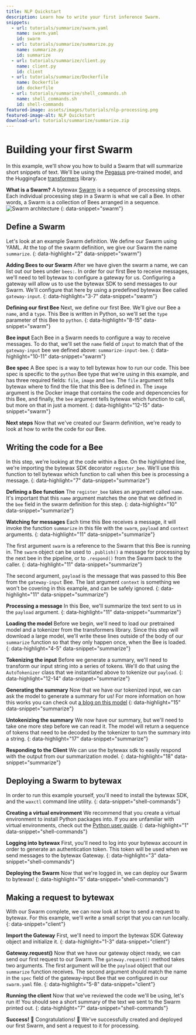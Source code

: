 ```yaml
---
title: NLP Quickstart
description: Learn how to write your first inference Swarm.
snippets:
  - url: tutorials/summarize/swarm.yaml
    name: swarm.yaml
    id: swarm
  - url: tutorials/summarize/summarize.py
    name: summarize.py
    id: summarize
  - url: tutorials/summarize/client.py
    name: client.py
    id: client
  - url: tutorials/summarize/Dockerfile
    name: Dockerfile
    id: dockerfile
  - url: tutorials/summarize/shell_commands.sh
    name: shell_commands.sh
    id: shell-commands
featured-image: assets/images/tutorials/nlp-processing.png
featured-image-alt: NLP Quickstart
download-url: tutorials/summarize/summarize.zip
---
```


# Building your first Swarm
In this example, we'll show you how to build a Swarm that will summarize short snippets of text. We'll be using the [Pegasus](https://arxiv.org/pdf/1912.08777.pdf) pre-trained model, and the Huggingface [transformers](https://github.com/huggingface/transformers/) library.

**What is a Swarm?**
A bytewax [Swarm](/concepts/swarms/) is a sequence of processing steps. Each individual processing step in a Swarm is what we call a Bee. In other words, a Swarm is a collection of Bees arranged in a sequence.
![Swarm architecture](/assets/img/docs/swarm_architecture.svg)
{: data-snippet="swarm"}

## Define a Swarm
Let's look at an example Swarm definition. We define our Swarm using YAML. At the top of the swarm definition, we give our Swarm the name `summarize`.
{: data-highlight="2" data-snippet="swarm"}

**Adding Bees to our Swarm**
After we have given the swarm a name, we can list out our bees under `bees:`. In order for our first Bee to receive messages, we'll need to tell bytewax to configure a gateway for us. Configuring a gateway will allow us to use the bytewax SDK to send messages to our Swarm. We'll configure that here by using a predefined bytewax Bee called `gateway-input`.
{: data-highlight="3-7" data-snippet="swarm"}

**Defining our first Bee**
Next, we define our first Bee. We'll give our Bee a `name`, and a `type`. This Bee is written in Python, so we'll set the `type` parameter of this Bee to `python`.
{: data-highlight="8-15" data-snippet="swarm"}

**Bee input**
Each Bee in a Swarm needs to configure a way to receive messages. To do that, we'll set the `name` field of `input` to match that of the `gateway-input` bee we defined above: `summarize-input-bee`.
{: data-highlight="10-11" data-snippet="swarm"}

**Bee spec**
A Bee spec is a way to tell bytewax how to run our code. This bee spec is specific to the `python` Bee type that we're using in this example, and has three required fields: `file`, `image` and `bee`. The `file` argument tells bytewax where to find the file that this Bee is defined in. The `image` argument is the Docker image that contains the code and depencencies for this Bee, and finally, the `bee` argument tells bytewax which function to call, but more on that in just a moment.
{: data-highlight="12-15" data-snippet="swarm"}

**Next steps**
Now that we've created our Swarm definition, we're ready to look at how to write the code for our Bee.

## Writing the code for a Bee
In this step, we're looking at the code within a Bee. On the highlighted line, we're importing the bytewax SDK decorator `register_bee`. We'll use this function to tell bytewax which function to call when this bee is processing a message.
{: data-highlight="7" data-snippet="summarize"}

**Defining a Bee function**
The `register_bee` takes an argument called `name`. It's important that this `name` argument matches the one that we defined in the `bee` field in the swarm definition for this step.
{: data-highlight="10" data-snippet="summarize"}

**Watching for messages**
Each time this Bee receives a message, it will invoke the function `summarize` in this file with the `swarm`, `payload` and `context` arguments.
{: data-highlight="11" data-snippet="summarize"}

The first argument `swarm` is a reference to the Swarm that this Bee is running in. The `swarm` object can be used to `.publish()` a message for processing by the next bee in the pipeline, or to `.respond()` from the Swarm back to the caller.
{: data-highlight="11" data-snippet="summarize"}

The second argument, `payload` is the message that was passed to this Bee from the `gateway-input` Bee. The last argument `context` is something we won't be covering in this example, and can be safely ignored.
{: data-highlight="11" data-snippet="summarize"}

**Processing a message**
In this Bee, we'll summarize the text sent to us in the `payload` argument.
{: data-highlight="11" data-snippet="summarize"}

**Loading the model**
Before we begin, we'll need to load our pretrained model and a tokenizer from the transformers library. Since this step will download a large model, we'll write these lines outside of the body of our `summarize` function so that they only happen once, when the Bee is loaded.
{: data-highlight="4-5" data-snippet="summarize"}

**Tokenizing the input**
Before we generate a summary, we'll need to transform our input string into a series of tokens. We'll do that using the `AutoTokenizer` class that we instantiated above to tokenize our `payload`.
{: data-highlight="12-14" data-snippet="summarize"}

**Generating the summary**
Now that we have our tokenized input, we can ask the model to generate a summary for us! For more information on how this works you can check out <a href="https://ai.googleblog.com/2020/06/pegasus-state-of-art-model-for.html">a blog on this model</a>
{: data-highlight="15" data-snippet="summarize"}

**Untokenizing the summary**
We now have our summary, but we'll need to take one more step before we can read it. The model will return a sequence of tokens that need to be decoded by the tokenizer to turn the summary into a string.
{: data-highlight="17" data-snippet="summarize"}

**Responding to the Client**
We can use the bytewax sdk to easily respond with the output from our summarization model.
{: data-highlight="18" data-snippet="summarize"}

## Deploying a Swarm to bytewax
In order to run this example yourself, you'll need to install the bytewax SDK, and the `waxctl` command line utility.
{: data-snippet="shell-commands"}

**Creating a virtual environment**
We recommend that you create a virtual environment to install Python packages into. If you are unfamiliar with virtual environments, check out the [Python user guide](https://packaging.python.org/guides/installing-using-pip-and-virtual-environments/).
{: data-highlight="1" data-snippet="shell-commands"}

**Logging into bytewax**
First, you'll need to log into your bytewax account in order to generate an authentication token. This token will be used when we send messages to the bytewax Gateway.
{: data-highlight="3" data-snippet="shell-commands"}

**Deploying the Swarm**
Now that we're logged in, we can deploy our Swarm to bytewax!
{: data-highlight="5" data-snippet="shell-commands"}

## Making a request to bytewax
With our Swarm complete, we can now look at how to send a request to bytewax. For this example, we'll write a small script that you can run locally.
{: data-snippet="client"}

**Import the Gateway**
First, we'll need to import the bytewax SDK Gateway object and initialize it.
{: data-highlight="1-3" data-snippet="client"}

**Gateway.request()**
Now that we have our gateway object ready, we can send our first request to our Swarm. The `gateway.request()` method takes two arguments. The first argument will be the `payload` object that our `summarize` function receives. The second argument should match the name in the `spec` field of the gateway-input Bee that we configured in our `swarm.yaml` file.
{: data-highlight="5-8" data-snippet="client"}

**Running the client**
Now that we've reviewed the code we'll be using, let's run it! You should see a short summary of the text we sent to the Swarm printed out.
{: data-highlight="7" data-snippet="shell-commands"}

**Success!**
🐝 Congratulations! 🐝 We've successfully created and deployed our first Swarm, and sent a request to it for processing.
